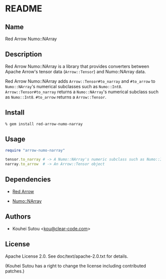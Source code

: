 # README

## Name

Red Arrow Numo::NArray

## Description

Red Arrow Numo::NArray is a library that provides converters between Apache Arrow's tensor data (`Arrow::Tensor`) and Numo::NArray data.

Red Arrow Numo::NArray adds `Arrow::Tensor#to_narray` and `#to_arrow` to `Numo::NArray`'s numerical subclasses such as `Numo::Int8`. `Arrow::Tensor#to_narray` returns a `Numo::NArray`'s numerical subclass such as `Numo::Int8`. `#to_arrow` returns a `Arrow::Tensor`.

## Install

```text
% gem install red-arrow-numo-narray
```

## Usage

```ruby
require "arrow-numo-narray"

tensor.to_narray # -> A Numo::NArray's numeric subclass such as Numo::Int8
narray.to_arrow  # -> An Arrow::Tensor object
```

## Dependencies

* [Red Arrow](https://github.com/red-data-tools/red-arrow)

* [Numo::NArray](http://ruby-numo.github.io/narray/)

## Authors

* Kouhei Sutou \<kou@clear-code.com\>

## License

Apache License 2.0. See doc/text/apache-2.0.txt for details.

(Kouhei Sutou has a right to change the license including contributed
patches.)
